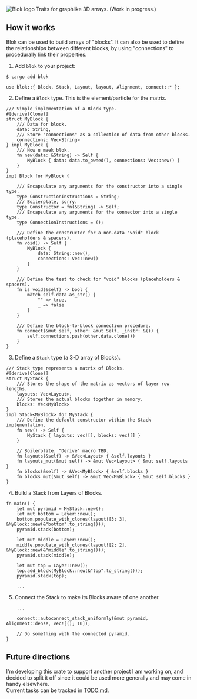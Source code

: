 


![Blok logo](https://github.com/j-stach/blok/blob/main/blok_logo1.white.png)
Traits for graphlike 3D arrays. (Work in progress.)

## How it works
Blok can be used to build arrays of "blocks".
It can also be used to define the relationships between different blocks,
by using "connections" to procedurally link their properties.

1. Add `blok` to your project:
```
$ cargo add blok
```
```
use blok::{ Block, Stack, Layout, layout, Alignment, connect::* };
```

2. Define a `Block` type. This is the element/particle for the matrix.
```
/// Simple implementation of a Block type.
#[derive(Clone)]
struct MyBlock {
    /// Data for block.
    data: String,
    /// Store "connections" as a collection of data from other blocks.
    connections: Vec<String>
} impl MyBlock {
    /// How u maek blok.
    fn new(data: &String) -> Self {
        MyBlock { data: data.to_owned(), connections: Vec::new() }
    }
}
impl Block for MyBlock {

    /// Encapsulate any arguments for the constructor into a single type.
    type ConstructionInstructions = String;
    /// Boilerplate, sorry.
    type Constructor = fn(&String) -> Self;
    /// Encapsulate any arguments for the connector into a single type.
    type ConnectionInstructions = ();

    /// Define the constructor for a non-data "void" block (placeholders & spacers).
    fn void() -> Self {
        MyBlock {
            data: String::new(),
            connections: Vec::new()
        }
    }

    /// Define the test to check for "void" blocks (placeholders & spacers).
    fn is_void(&self) -> bool {
        match self.data.as_str() {
            "" => true,
            _ => false
        }
    }

    /// Define the block-to-block connection procedure.
    fn connect(&mut self, other: &mut Self, _instr: &()) {
        self.connections.push(other.data.clone())
    }
}
```

3. Define a `Stack` type (a 3-D array of Blocks).
```
/// Stack type represents a matrix of Blocks.
#[derive(Clone)]
struct MyStack {
    /// Stores the shape of the matrix as vectors of layer row lengths.
    layouts: Vec<Layout>,
    /// Stores the actual blocks together in memory.
    blocks: Vec<MyBlock>
}
impl Stack<MyBlock> for MyStack {
    /// Define the default constructor within the Stack implementation.
    fn new() -> Self {
        MyStack { layouts: vec![], blocks: vec![] }
    }

    // Boilerplate. "Derive" macro TBD.
    fn layouts(&self) -> &Vec<Layout> { &self.layouts }
    fn layouts_mut(&mut self) -> &mut Vec<Layout> { &mut self.layouts }
    fn blocks(&self) -> &Vec<MyBlock> { &self.blocks }
    fn blocks_mut(&mut self) -> &mut Vec<MyBlock> { &mut self.blocks }
}
```

4. Build a Stack from Layers of Blocks.
```
fn main() {
    let mut pyramid = MyStack::new();
    let mut bottom = Layer::new();
    bottom.populate_with_clones(layout![3; 3], &MyBlock::new(&"bottom".to_string()));
    pyramid.stack(bottom);

    let mut middle = Layer::new();
    middle.populate_with_clones(layout![2; 2], &MyBlock::new(&"middle".to_string()));
    pyramid.stack(middle);

    let mut top = Layer::new();
    top.add_block(MyBlock::new(&"top".to_string()));
    pyramid.stack(top);

    ...

```

5. Connect the Stack to make its Blocks aware of one another.
```
    ...

    connect::autoconnect_stack_uniformly(&mut pyramid, Alignment::dense, vec![(); 10]);

    // Do something with the connected pyramid.
}
```

## Future directions
I'm developing this crate to support another project I am working on, and decided
to split it off since it could be used more generally and may come in handy elsewhere.
<br>
Current tasks can be tracked in [TODO.md](/TODO.md). <br>
